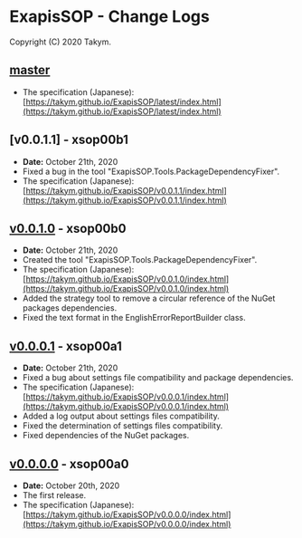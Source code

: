 ﻿# ExapisSOP - Change Logs
Copyright (C) 2020 Takym.

## [master]
 * The specification (Japanese): [https://takym.github.io/ExapisSOP/latest/index.html](https://takym.github.io/ExapisSOP/latest/index.html)

## [v0.0.1.1] - xsop00b1
 * **Date:** October 21th, 2020
 * Fixed a bug in the tool "ExapisSOP.Tools.PackageDependencyFixer".
 * The specification (Japanese): [https://takym.github.io/ExapisSOP/v0.0.1.1/index.html](https://takym.github.io/ExapisSOP/v0.0.1.1/index.html)

## [v0.0.1.0] - xsop00b0
 * **Date:** October 21th, 2020
 * Created the tool "ExapisSOP.Tools.PackageDependencyFixer".
 * The specification (Japanese): [https://takym.github.io/ExapisSOP/v0.0.1.0/index.html](https://takym.github.io/ExapisSOP/v0.0.1.0/index.html)
 * Added the strategy tool to remove a circular reference of the NuGet packages dependencies.
 * Fixed the text format in the EnglishErrorReportBuilder class.

## [v0.0.0.1] - xsop00a1
 * **Date:** October 21th, 2020
 * Fixed a bug about settings file compatibility and package dependencies.
 * The specification (Japanese): [https://takym.github.io/ExapisSOP/v0.0.0.1/index.html](https://takym.github.io/ExapisSOP/v0.0.0.1/index.html)
 * Added a log output about settings files compatibility.
 * Fixed the determination of settings files compatibility.
 * Fixed dependencies of the NuGet packages.

## [v0.0.0.0] - xsop00a0
 * **Date:** October 20th, 2020
 * The first release.
 * The specification (Japanese): [https://takym.github.io/ExapisSOP/v0.0.0.0/index.html](https://takym.github.io/ExapisSOP/v0.0.0.0/index.html)


[master]: https://github.com/Takym/ExapisSOP/tree/master
[v0.0.1.0]: https://github.com/Takym/ExapisSOP/releases/tag/xsop00b0
[v0.0.0.1]: https://github.com/Takym/ExapisSOP/releases/tag/xsop00a1
[v0.0.0.0]: https://github.com/Takym/ExapisSOP/releases/tag/xsop00a0
